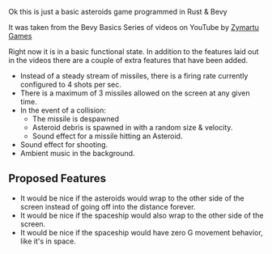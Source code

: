 Ok this is just a basic asteroids game programmed in Rust &amp; Bevy

It was taken from the Bevy Basics Series of videos on YouTube by
[Zymartu Games](https://www.youtube.com/@ZymartuGames)

Right now it is in a basic functional state.  In addition to the features laid
out in the videos there are a couple of extra features that have been added.

- Instead of a steady stream of missiles, there is a firing rate currently
  configured to 4 shots per sec.
- There is a maximum of 3 missiles allowed on the screen at any given time.
- In the event of a collision:
    - The missile is despawned
    - Asteroid debris is spawned in with a random size & velocity.
    - Sound effect for a missile hitting an Asteroid.
- Sound effect for shooting.
- Ambient music in the background.

## Proposed Features

- It would be nice if the asteroids would wrap to the other side of the screen
  instead of going off into the distance forever.
- It would be nice if the spaceship would also wrap to the other side of the
  screen.
- It would be nice if the spaceship would have zero G movement behavior, like
  it's in space.
